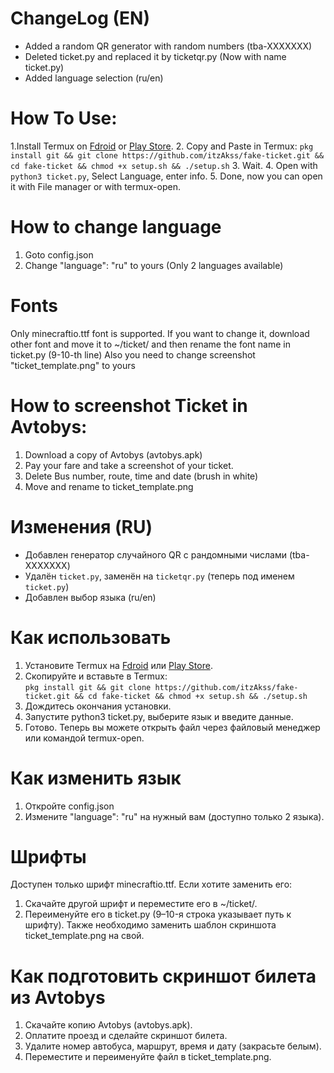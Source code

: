 # ChangeLog (EN)
- Added a random QR generator with random numbers (tba-XXXXXXX)
- Deleted ticket.py and replaced it by ticketqr.py (Now with name ticket.py)
- Added language selection (ru/en)
# How To Use:
1.Install Termux on [Fdroid](https://f-droid.org/en/packages/com.termux/) or [Play Store](https://play.google.com/store/apps/details?id=com.termux).
2. Copy and Paste in Termux: 
`pkg install git && git clone https://github.com/itzAkss/fake-ticket.git &&
cd fake-ticket && chmod +x setup.sh && ./setup.sh`
3. Wait.
4. Open with `python3 ticket.py`, Select Language, enter info.
5. Done, now you can open it with File manager or with termux-open.
# How to change language
1. Goto config.json
2. Change "language": "ru" to yours (Only 2 languages available)
# Fonts
Only minecraftio.ttf font is supported. If you want to change it, download other font and move it to ~/ticket/ and then rename the font name in ticket.py (9-10-th line)
Also you need to change screenshot "ticket_template.png" to yours
# How to screenshot Ticket in Avtobys:
1. Download a copy of Avtobys (avtobys.apk)
2. Pay your fare and take a screenshot of your ticket.
3. Delete Bus number, route, time and date (brush in white)
4. Move and rename to ticket_template.png

# Изменения (RU)
- Добавлен генератор случайного QR с рандомными числами (tba-XXXXXXX)  
- Удалён `ticket.py`, заменён на `ticketqr.py` (теперь под именем `ticket.py`)  
- Добавлен выбор языка (ru/en)  

# Как использовать
1. Установите Termux на [Fdroid](https://f-droid.org/en/packages/com.termux/) или [Play Store](https://play.google.com/store/apps/details?id=com.termux).  
2. Скопируйте и вставьте в Termux:  
   `pkg install git && git clone https://github.com/itzAkss/fake-ticket.git &&
   cd fake-ticket && chmod +x setup.sh && ./setup.sh`
3. Дождитесь окончания установки.
4. Запустите python3 ticket.py, выберите язык и введите данные.
5. Готово. Теперь вы можете открыть файл через файловый менеджер или командой termux-open.

# Как изменить язык
1. Откройте config.json
2. Измените "language": "ru" на нужный вам (доступно только 2 языка).
# Шрифты
Доступен только шрифт minecraftio.ttf.
Если хотите заменить его:
1. Скачайте другой шрифт и переместите его в ~/ticket/.
2. Переименуйте его в ticket.py (9–10-я строка указывает путь к шрифту).
Также необходимо заменить шаблон скриншота ticket_template.png на свой.
# Как подготовить скриншот билета из Avtobys
1. Скачайте копию Avtobys (avtobys.apk).
2. Оплатите проезд и сделайте скриншот билета.
3. Удалите номер автобуса, маршрут, время и дату (закрасьте белым).
4. Переместите и переименуйте файл в ticket_template.png.

